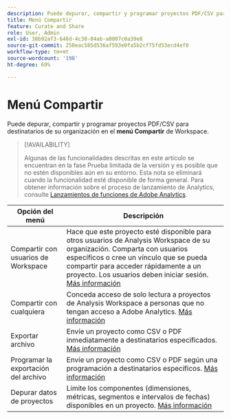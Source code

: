 ```yaml
---
description: Puede depurar, compartir y programar proyectos PDF/CSV para destinatarios de su organización.
title: Menú Compartir
feature: Curate and Share
role: User, Admin
exl-id: 38b92af3-646d-4c30-84ab-a0007c0a39e8
source-git-commit: 258eac585d536af593e0fa5b2cf75fd53ecd4ef0
workflow-type: tm+mt
source-wordcount: '198'
ht-degree: 69%

---
```


# Menú Compartir

Puede depurar, compartir y programar proyectos PDF/CSV para destinatarios de su organización en el **menú Compartir** de Workspace.

>[!AVAILABILITY]
>
>Algunas de las funcionalidades descritas en este artículo se encuentran en la fase Prueba limitada de la versión y es posible que no estén disponibles aún en su entorno. Esta nota se eliminará cuando la funcionalidad esté disponible de forma general. Para obtener información sobre el proceso de lanzamiento de Analytics, consulte [Lanzamientos de funciones de Adobe Analytics](/help/release-notes/releases.md).

| Opción del menú | Descripción |
|---|---|
| Compartir con usuarios de Workspace | Hace que este proyecto esté disponible para otros usuarios de Analysis Workspace de su organización. Comparta con usuarios específicos o cree un vínculo que se pueda compartir para acceder rápidamente a un proyecto. Los usuarios deben iniciar sesión. [Más información](/help/analyze/analysis-workspace/curate-share/share-projects.md) |
| Compartir con cualquiera | Conceda acceso de solo lectura a proyectos de Analysis Workspace a personas que no tengan acceso a Adobe Analytics. [Más información](/help/analyze/analysis-workspace/curate-share/share-projects.md) |
| Exportar archivo | Envíe un proyecto como CSV o PDF inmediatamente a destinatarios especificados. [Más información](/help/analyze/analysis-workspace/curate-share/t-schedule-report.md) |
| Programar la exportación del archivo | Envíe un proyecto como CSV o PDF según una programación a destinatarios específicos. [Más información](/help/analyze/analysis-workspace/curate-share/t-schedule-report.md) |
| Depurar datos de proyectos | Limite los componentes (dimensiones, métricas, segmentos e intervalos de fechas) disponibles en un proyecto. [Más información](/help/analyze/analysis-workspace/curate-share/curate.md) |

